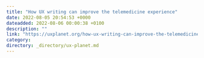 ```yaml
---
title: "How UX writing can improve the telemedicine experience"
date: 2022-08-05 20:54:53 +0000
dateadded: 2022-08-06 00:00:38 +0100
description: ""
link: "https://uxplanet.org/how-ux-writing-can-improve-the-telemedicine-experience-cd4358ddd370?source=rss----819cc2aaeee0---4"
category:
directory: _directory/ux-planet.md
---
```

